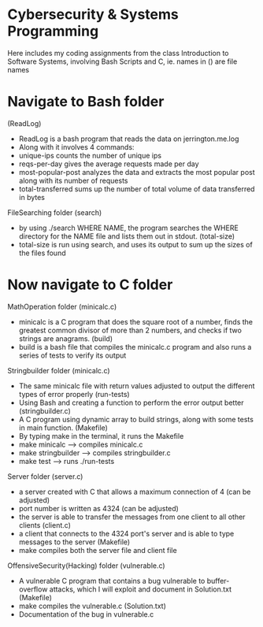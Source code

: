 # Cybersecurity & Systems Programming
Here includes my coding assignments from the class Introduction to Software Systems, involving Bash Scripts and C, ie. names in () are file names

# Navigate to Bash folder
(ReadLog)
- ReadLog is a bash program that reads the data on jerrington.me.log
- Along with it involves 4 commands:
- unique-ips counts the number of unique ips
- reqs-per-day gives the average requests made per day
- most-popular-post analyzes the data and extracts the most popular post along with its number of requests
- total-transferred sums up the number of total volume of data transferred in bytes

FileSearching folder
(search)
- by using ./search WHERE NAME, the program searches the WHERE directory for the NAME file and lists them out in stdout.
(total-size)
- total-size is run using search, and uses its output to sum up the sizes of the files found

# Now navigate to C folder
MathOperation folder
(minicalc.c)
- minicalc is a C program that does the square root of a number, finds the greatest common divisor of more than 2 numbers, and checks if two strings are anagrams.
(build)
- build is a bash file that compiles the minicalc.c program and also runs a series of tests to verify its output

Stringbuilder folder
(minicalc.c)
- The same minicalc file with return values adjusted to output the different types of error properly
(run-tests)
- Using Bash and creating a function to perform the error output better
(stringbuilder.c)
- A C program using dynamic array to build strings, along with some tests in main function.
(Makefile)
- By typing make in the terminal, it runs the Makefile
- make minicalc --> compiles minicalc.c
- make stringbuilder --> compiles stringbuilder.c
- make test --> runs ./run-tests

Server folder
(server.c)
- a server created with C that allows a maximum connection of 4 (can be adjusted)
- port number is written as 4324 (can be adjusted)
- the server is able to transfer the messages from one client to all other clients
(client.c)
- a client that connects to the 4324 port's server and is able to type messages to the server
(Makefile)
- make compiles both the server file and client file

OffensiveSecurity(Hacking) folder
(vulnerable.c)
- A vulnerable C program that contains a bug vulnerable to buffer-overflow attacks, which I will exploit and document in Solution.txt
(Makefile)
- make compiles the vulnerable.c
(Solution.txt)
- Documentation of the bug in vulnerable.c
